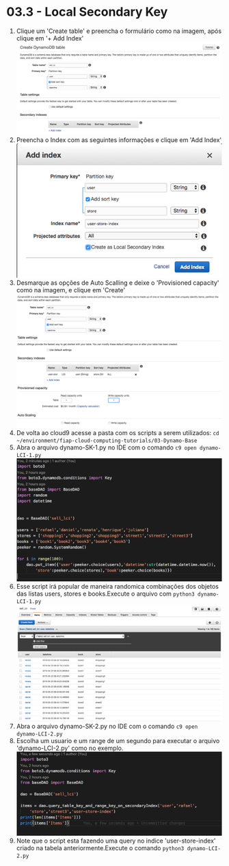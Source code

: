 # 03.3 - Local Secondary Key

1. Clique um 'Create table' e preencha o formulário como na imagem, após clique em '+ Add Index'
![img/localsecondaryindex01.png](img/localsecondaryindex01.png)
2. Preencha o Index com as seguintes informações e clique em 'Add Index'
![img/localsecondaryindex02.png](img/localsecondaryindex02.png)
3. Desmarque as opções de Auto Scalling e deixe o 'Provisioned capacity' como na imagem, e clique em 'Create'
![alt](img/localsecondaryindex03.png)
4. De volta ao cloud9 acesse a pasta com os scripts a serem utilizados: `cd ~/environment/fiap-cloud-computing-tutorials/03-Dynamo-Base`
5. Abra o arquivo dynamo-SK-1.py no IDE com o comando `c9 open dynamo-LCI-1.py`
![img/localsecondaryindex04.png](img/localsecondaryindex04.png) 
6. Esse script irá popular de maneira randomica combinações dos objetos das listas users, stores e books.Execute o arquivo com `python3 dynamo-LCI-1.py`
![alt](img/localsecondaryindex05.png)
7. Abra o arquivo dynamo-SK-2.py no IDE com o comando `c9 open dynamo-LCI-2.py`
8. Escolha um usuario e um range de um segundo para executar o arquivo 'dynamo-LCI-2.py' como no exemplo.
![img/localsecondaryindex07.png](img/localsecondaryindex07.png)
9. Note que o script esta fazendo uma query no indice 'user-store-index' criado na tabela anteriormente.Execute o comando `python3 dynamo-LCI-2.py`